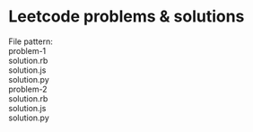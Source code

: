 # Leetcode problems & solutions

File pattern:
<br/>
problem-1 <br/>
  solution.rb <br/>
  solution.js <br/>
  solution.py <br/>
problem-2 <br/>
  solution.rb <br/>
  solution.js <br/>
  solution.py <br/>
